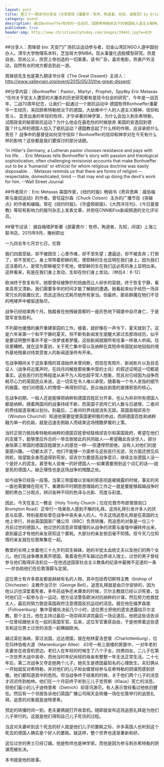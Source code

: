 ```yaml
---
layout: post
title: 第三十一期读书分享会（分享题目《潘霍华：牧师，殉道者，先知，谍报员》by Eric Metaxas
category: event
description: 通过Bonhoeffer牧师的一生经历，回顾希特勒统治下的德国和人道主义精神。
published: true
header-img: http://www.christianitytoday.com/images/39442.jpg?w=620
---
```


##分享人：周锋锁
bio: 天安门广场抗议运动参与者，旧金山湾区NGO人道中国创办人。清华大学物理系本科，芝加哥大学MBA。现从事量化选股模型研究。热爱自由，崇尚公义，欣赏上帝创造的一切美善。读书广杂，喜欢电影，热衷户外活动，自然有水的地方都会到此一游。

周锋锁先生也是第九期读书分享《The Great Dissent》主讲人：
<http://www.valleyrain.org/event/2015/05/31/the-great-dissent/>

##分享内容：《Bonhoeffer：Pastor，Martyr，Prophet，Spy》by Eric Metaxas
“任何关于犹太人遭受的大屠杀的历史研究都有是现今社会的研究”，今年是一战百年，二战70周年纪念，让我们一起通过一个抵抗运动中
德国牧师Bonhoeffer潘霍华一生经历，来回顾希特勒统治下的德国，大劫难中个人的人道主义精神，信仰和苦斗。
显贵出身的年轻的牧师，才华卓著的神学家，为什么会加入刺杀希特勒，试图政变的秘密抵抗运动？为什么他会在最危险的时候放弃
美国的安逸回到德国？什么样的德国人加入了抵抗运动？德国教会起了什么样的作用，应该承担什么责任？
战争中的基督徒如何坚守信仰？Bonhoeffer的信仰和神学对在今天有什么样的影响？这些都是我们要探讨的部分话题。

'In Hitler's Germany, a Lutheran pastor chooses resistance and pays with his life. . . Eric Metaxas tells Bonhoeffer's story with passion and theological sophistication, often challenging revisionist accounts that make Bonhoeffer out to be a 'humanist' or ethicist for whom religious doctrine was easily disposable. . . Metaxas reminds us that there are forms of religion -- respectable, domesticated, timid -- that may end up doing the devil's work for him. --Wall Street Journal

##作者简介：Eric Metaxas
美国作家，《纽约时报》畅销书《奇异恩典：威伯福斯与废奴运动》的作者。曾任寇尔森（Chuck Colson）主办的广播节目《突破点》的作者和编辑。常在《纽约时报》、《华盛顿邮报》、《大西洋月刊》、《今日基督教》等较有影响力的报刊杂志上发表文章，并担任CNN和Fox新闻频道的文化评论员。

##章节试读：
摘自梅塔萨斯著《朋霍费尔：牧师，殉道者，先知，间谍》上海三联书店，2015年9月，橡树即出

一九四五年七月廿七日，伦敦

我们四面受敌，却不被困住；心里作难，却不至失望；遭逼迫，却不被丢弃；打倒了，却不至死亡。身上常带着耶稣的死，使耶稣的生也显明在我们身上。因为我们这活着的人，是常为耶稣被交于死地，使耶稣的生在我们这必死的身上显明出来。这样看来，死是在我们身上发动，生却在你们身上发动。（林后4：8-12）

欧洲终于恢复和平。她那曾经被狰狞的扭曲而让人却步的容貌，终于恢复宁静，看来高贵又清新。我们需要多年的时间才能了解她的遭遇。她看起来似乎经历一场非常冗长的驱魔仪式，而且这场仪式耗尽她所有家当。但最终，那些群魔在牠们不甘的咆哮声中被驱逐殆尽。

战争已经结束两个月。独裁者在他残破首都的一座灰色地下碉堡中自尽身亡，于是盟军宣告胜利。

不列颠也缓慢的展开重建家园的工作。接着，就好像在一声令下，夏天就到了。这是六年来第一个和平宁静的夏天。但不断有新闻发生提醒大家过去那场经历，似乎是要证明整件事并不是一场梦或者梦魇。这些新闻就跟所有往事一样骇人听闻。往往更糟糕。就在这年夏初，关于死亡集中营以及纳粹在其短命帝国犹如地狱般的境外基地残暴对待其受害人的新闻逐渐传布开来。

在战争期间关于这些事情的耳语始终未曾间断，但现在有照片、新闻影片以及目击证人（战争将近尾声时，在四月间解放那些集中营的士兵）的叙述证明这一切都是事实。这些恶行的恐怖程度从来不为人知也超乎常人想象，而且对已经因为战争而耗尽心力的英国民众来说，这一切实在令人难以承受。随着每一个令人发指的细节的揭露，他们对德国人的憎恨一再得到印证。民众抽丝剥茧的直擣邪恶的核心。

在战争初期，一般人还是能够把纳粹和德国百姓区分开来，也认为并非所有德国人都是纳粹。随着两国间的战事持续不断，而英国子民阵亡的人数与日遽增，二者间的界线就逐渐难以划分。到最后，二者间的界线就消失无踪。英国首相邱吉尔（Winston Churchill）知道他需要促使英国更积极的参战，而把德国百姓和纳粹融为单一的仇敌，就是迅速击倒敌人而结束这场残酷梦魇的上策。

当时正努力抵挡希特勒和纳粹的德国百姓曾经联络邱吉尔和英国政府，希望在他们的支援下，能够里应外合的一举击倒彼此的共同敌人──希望藉此告诉世人，部分身陷第三帝国的德国百姓跟世人的感觉一样──但遭悍然拒绝。没有人对他们的提案感兴趣。一切都太迟了。他们不能够一方面参与这些恶行劣迹，另方面还想见风转舵，指望能全身而退得到苟安。邱吉尔为要提高战争意识，继续主张德国人没一个是好人的谎言。甚至有人说唯一的好德国人──如果需要用到这个词汇的话──就是死的德国人。缺乏理性也是这场战争的残酷之处。

如今战争已经告一段落。当第三帝国难以言喻的邪恶彻底被揭露的时候，事实的另一面也需要摊在阳光下。重建和平时期思想理路的工作之一就是要能够超越战争时期的黑白二分观点，辨识各种不同的色泽与光影、亮度与彩度。

因此，今天在圣三一教会（Holy Trinity Church；位在伦敦市布郎普敦街口Brompton Road）正举行一场某些人感到不解的礼拜。这场礼拜引发许多人的厌恶与反感，特别是那些曾在战争中丧失亲人的人。今天这场追思礼拜是在英国的土地上举行，并由英国国家广播公司（BBC）负责转播，而追思的对象是一位三个月前过世的德国人。他过世的消息非常缓慢的从战争的浓雾与废墟中辗转传出来，直到最近才有他的亲友获知这个噩耗。大部分的亲友依旧毫不知情。但今天几位知情的亲友就在伦敦聚集在一起。

教堂的长椅上坐着他三十九岁的双生姊妹，她的半犹太血统丈夫以及他们的两个女儿。他们在战争爆发离开德国，乘着夜色开车越过边界进入瑞士。过世的男子曾经参与他们取得非法机位──在他违逆国家社会主义教条的纪录中最微不足道的一条──并协助他们在伦敦落脚与定居。

这位男士有许多朋友都是赫赫有名的人物，其中包括奇切斯特主教（bishop of Chichester）主教乔治贝尔（George Bell）。追思礼拜就是由贝尔安排的，因为他认识也深爱着死者。多年前战争还未爆发的时候，贝尔主教就已经认识死者，当时他们正一起参与合一运动，想方设法警告欧洲对抗纳粹的计谋，然后努力抢救犹太人，最后则努力敦促英国政府注意德国反抗运动的消息。就在他在福罗森堡（Follosenburg）集中营被处决前几个小时，这位男士把他的遗言透露给贝尔主教。那个主日，他在主持过最后一场崇拜并讲完最后一场证道后，他把这些话告诉一位曾经跟他关在一起的英国军官。后来，这位军官重获自由，于是他带着这些遗言和这位男士过世的消息一起横越欧洲。

越过英伦海峡，穿过法国，远达德国，就在柏林夏洛登堡（Charlottenburg），位在玛林伯格大道（Marienburger Allee） 43号一栋三层楼的房屋中，一对年老的夫妻坐在收音机旁边。老妇人在年轻的时候生了八个子女，四男四女。二儿子在第一次世界大战中丧命，而他当时年纪尚轻的母亲有整整一年无法正常生活。二十七年后，第二次战争又夺走她两个儿子。她先生是德国最知名的心理医生。夫妇俩从一开始就反对希特勒，并对他们的儿子和女婿曾经参与反希特勒的阴谋而感到骄傲。他们都知道其中的危险。但当战争终于结束的时候，关于他们两个儿子的消息才迟迟传到柏林。他们在一个月前终于听到三儿子克劳斯（Klaus）死亡的消息。但他们最小的儿子迪特里希（Dietrich）却音讯渺茫。有人表示曾经看过他依旧健在。然后有一个邻居告诉他们英国广播公司隔天会转播一场在伦敦举行的追思礼拜。追思的对象就是迪特里希。

预定的转播时间一到，老夫妻俩就打开收音机。随即就宣布这场追思礼拜是为他们儿子举行的。这就是他们得知自己儿子死讯的过程。

当这对夫妻听到这个死去的好人就是他们儿子的噩耗之际，许多英国人也听到这个死去的德国人确实是个好人的噩耗。就这样，整个世界也逐渐重新和好。

这位过世的男士已经订婚。他是牧师也是神学家。而他是因为参与刺杀希特勒的阴谋而被处决。

本书就是他的故事。

